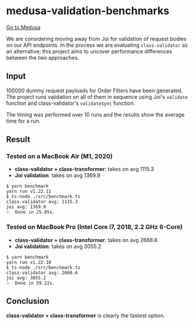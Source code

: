 # medusa-validation-benchmarks

[Go to Medusa](https://github.com/medusajs/medusa)

We are considering moving away from Joi for validation of request bodies on our API endpoints. In the process we are evaluating `class-validator` as an alternative; this project aims to uncover performance differences between the two approaches.

## Input

100000 dummy request payloads for Order Filters have been generated. The project runs validation on all of them in sequence using Joi's `validate` function and class-validator's `validateSync` function.

The timing was performed over 10 runs and the results show the average time for a run.

## Result

### Tested on a MacBook Air (M1, 2020)

- **class-validator + class-transformer**: takes on avg 1115.3
- **Joi validation**: takes on avg 1369.9

```
$ yarn benchmark
yarn run v1.22.11
$ ts-node ./src/benchmark.ts
class-validator avg: 1115.3
joi avg: 1369.9
✨  Done in 25.85s.
```

### Tested on MacBook Pro (Intel Core i7, 2018, 2.2 GHz 6-Core)

- **class-validator + class-transformer**: takes on avg 2668.6
- **Joi validation**: takes on avg 3055.2

```
$ yarn benchmark
yarn run v1.22.10
$ ts-node ./src/benchmark.ts
class-validator avg: 2668.6
joi avg: 3055.2
✨  Done in 59.22s.
```

## Conclusion

**class-validator + class-transformer** is clearly the fastest option.
